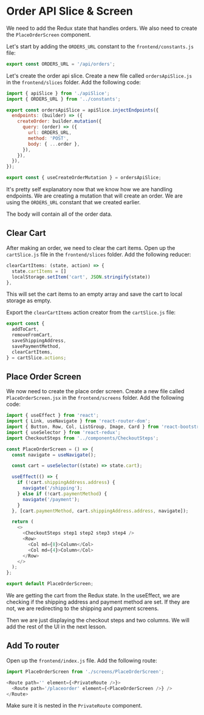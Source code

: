 # Order API Slice & Screen

We need to add the Redux state that handles orders. We also need to create the `PlaceOrderScreen` component.

Let's start by adding the `ORDERS_URL` constant to the `frontend/constants.js` file:

```js
export const ORDERS_URL = '/api/orders';
```

Let's create the order api slice. Create a new file called `ordersApiSlice.js` in the `frontend/slices` folder. Add the following code:

```js
import { apiSlice } from './apiSlice';
import { ORDERS_URL } from '../constants';

export const ordersApiSlice = apiSlice.injectEndpoints({
  endpoints: (builder) => ({
    createOrder: builder.mutation({
      query: (order) => ({
        url: ORDERS_URL,
        method: 'POST',
        body: { ...order },
      }),
    }),
  }),
});

export const { useCreateOrderMutation } = ordersApiSlice;
```

It's pretty self explanatory now that we know how we are handling endpoints. We are creating a mutation that will create an order. We are using the `ORDERS_URL` constant that we created earlier.

The body will contain all of the order data.

## Clear Cart

After making an order, we need to clear the cart items. Open up the `cartSlice.js` file in the `frontend/slices` folder. Add the following reducer:

```js
clearCartItems: (state, action) => {
  state.cartItems = []
  localStorage.setItem('cart', JSON.stringify(state))
},
```

This will set the cart items to an empty array and save the cart to local storage as empty.

Export the `clearCartItems` action creator from the `cartSlice.js` file:

```js
export const {
  addToCart,
  removeFromCart,
  saveShippingAddress,
  savePaymentMethod,
  clearCartItems,
} = cartSlice.actions;
```

## Place Order Screen

We now need to create the place order screen. Create a new file called `PlaceOrderScreen.jsx` in the `frontend/screens` folder. Add the following code:

```js
import { useEffect } from 'react';
import { Link, useNavigate } from 'react-router-dom';
import { Button, Row, Col, ListGroup, Image, Card } from 'react-bootstrap';
import { useSelector } from 'react-redux';
import CheckoutSteps from '../components/CheckoutSteps';

const PlaceOrderScreen = () => {
  const navigate = useNavigate();

  const cart = useSelector((state) => state.cart);

  useEffect(() => {
    if (!cart.shippingAddress.address) {
      navigate('/shipping');
    } else if (!cart.paymentMethod) {
      navigate('/payment');
    }
  }, [cart.paymentMethod, cart.shippingAddress.address, navigate]);

  return (
    <>
      <CheckoutSteps step1 step2 step3 step4 />
      <Row>
        <Col md={8}>Column</Col>
        <Col md={4}>Column</Col>
      </Row>
    </>
  );
};

export default PlaceOrderScreen;
```

We are getting the cart from the Redux state. In the useEffect, we are checking if the shipping address and payment method are set. If they are not, we are redirecting to the shipping and payment screens.

Then we are just displaying the checkout steps and two columns. We will add the rest of the UI in the next lesson.

## Add To router

Open up the `frontend/index.js` file. Add the following route:

```js
import PlaceOrderScreen from './screens/PlaceOrderScreen';
```

```js
<Route path='' element={<PrivateRoute />}>
  <Route path='/placeorder' element={<PlaceOrderScreen />} />
</Route>
```

Make sure it is nested in the `PrivateRoute` component.
